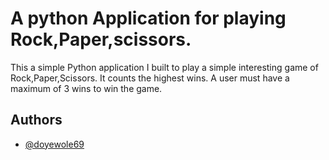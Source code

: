 
# A python Application for playing Rock,Paper,scissors.

This a simple Python application I built to play a simple interesting game of Rock,Paper,Scissors. It counts the highest wins. A user must have a maximum of 3 wins to win the game.

## Authors

- [@doyewole69](https://www.github.com/doyewole69)

